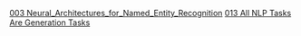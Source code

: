 [003 Neural_Architectures_for_Named_Entity_Recognition](003/003_Neural_Architectures_for_Named_Entity_Recognition.md)
[013 All NLP Tasks Are Generation Tasks](013/013_All_NLP_Tasks_Are_Generation_Tasks.md)
